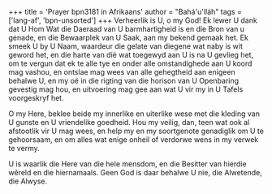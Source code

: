 +++
title = 'Prayer bpn3181 in Afrikaans'
author = "Bahá'u'lláh"
tags = ['lang-af', 'bpn-unsorted']
+++
Verheerlik is U, o my God! Ek lewer U dank dat U Hom Wat die Daeraad van U barmhartigheid is en die Bron van u genade, en die Bewaarplek van U Saak, aan my bekend gemaak het. Ek smeek U by U Naam, waardeur die gelate van diegene wat naby is wit geword het, en die harte van dié wat toegewyd aan U is na U gevlieg het, om te vergun dat ek te alle tye en onder alle omstandighede aan U koord mag vashou, en ontslae mag wees van alle gehegtheid aan enigeen behalwe U, en my oë in die rigting van die horison van U Openbaring gevestig mag hou, en uitvoering mag gee aan wat U vir my in U Tafels voorgeskryf het.

O my Here, beklee beide my innerlike en uiterlike wese met die kleding van U gunste en U vriendelike goedheid. Hou my veilig, dan, teen wat ook al afstootlik vir U mag wees, en help my en my soortgenote genadiglik om U te gehoorsaam, en om alles wat enige onheil of verdorwe wens in my verwek te vermy.

U is waarlik die Here van die hele mensdom, en die Besitter van hierdie wêreld en die hiernamaals. Geen God is daar behalwe U nie, die Alwetende, die Alwyse.
